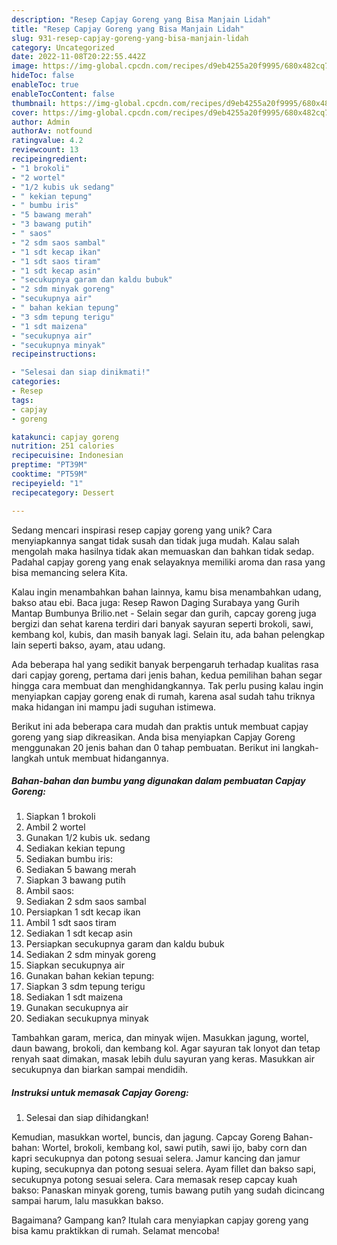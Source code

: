 ```yaml
---
description: "Resep Capjay Goreng yang Bisa Manjain Lidah"
title: "Resep Capjay Goreng yang Bisa Manjain Lidah"
slug: 931-resep-capjay-goreng-yang-bisa-manjain-lidah
category: Uncategorized
date: 2022-11-08T20:22:55.442Z
image: https://img-global.cpcdn.com/recipes/d9eb4255a20f9995/680x482cq70/capjay-goreng-foto-resep-utama.jpg
hideToc: false
enableToc: true
enableTocContent: false
thumbnail: https://img-global.cpcdn.com/recipes/d9eb4255a20f9995/680x482cq70/capjay-goreng-foto-resep-utama.jpg
cover: https://img-global.cpcdn.com/recipes/d9eb4255a20f9995/680x482cq70/capjay-goreng-foto-resep-utama.jpg
author: Admin
authorAv: notfound
ratingvalue: 4.2
reviewcount: 13
recipeingredient:
- "1 brokoli"
- "2 wortel"
- "1/2 kubis uk sedang"
- " kekian tepung"
- " bumbu iris"
- "5 bawang merah"
- "3 bawang putih"
- " saos"
- "2 sdm saos sambal"
- "1 sdt kecap ikan"
- "1 sdt saos tiram"
- "1 sdt kecap asin"
- "secukupnya garam dan kaldu bubuk"
- "2 sdm minyak goreng"
- "secukupnya air"
- " bahan kekian tepung"
- "3 sdm tepung terigu"
- "1 sdt maizena"
- "secukupnya air"
- "secukupnya minyak"
recipeinstructions:

- "Selesai dan siap dinikmati!"
categories:
- Resep
tags:
- capjay
- goreng

katakunci: capjay goreng 
nutrition: 251 calories
recipecuisine: Indonesian
preptime: "PT39M"
cooktime: "PT59M"
recipeyield: "1"
recipecategory: Dessert

---
```





Sedang mencari inspirasi resep capjay goreng yang unik? Cara menyiapkannya sangat tidak susah dan tidak juga mudah. Kalau salah mengolah maka hasilnya tidak akan memuaskan dan bahkan tidak sedap. Padahal capjay goreng yang enak selayaknya memiliki aroma dan rasa yang bisa memancing selera Kita.





Kalau ingin menambahkan bahan lainnya, kamu bisa menambahkan udang, bakso atau ebi. Baca juga: Resep Rawon Daging Surabaya yang Gurih Mantap Bumbunya Brilio.net - Selain segar dan gurih, capcay goreng juga bergizi dan sehat karena terdiri dari banyak sayuran seperti brokoli, sawi, kembang kol, kubis, dan masih banyak lagi. Selain itu, ada bahan pelengkap lain seperti bakso, ayam, atau udang.

Ada beberapa hal yang sedikit banyak berpengaruh terhadap kualitas rasa dari capjay goreng, pertama dari jenis bahan, kedua pemilihan bahan segar hingga cara membuat dan menghidangkannya. Tak perlu pusing kalau ingin menyiapkan capjay goreng enak di rumah, karena asal sudah tahu triknya maka hidangan ini mampu jadi suguhan istimewa.






Berikut ini ada beberapa cara mudah dan praktis untuk membuat capjay goreng yang siap dikreasikan. Anda bisa menyiapkan Capjay Goreng menggunakan 20 jenis bahan dan 0 tahap pembuatan. Berikut ini langkah-langkah untuk membuat hidangannya.

<!--inarticleads1-->

##### Bahan-bahan dan bumbu yang digunakan dalam pembuatan Capjay Goreng:

1. Siapkan 1 brokoli
1. Ambil 2 wortel
1. Gunakan 1/2 kubis uk. sedang
1. Sediakan  kekian tepung
1. Sediakan  bumbu iris:
1. Sediakan 5 bawang merah
1. Siapkan 3 bawang putih
1. Ambil  saos:
1. Sediakan 2 sdm saos sambal
1. Persiapkan 1 sdt kecap ikan
1. Ambil 1 sdt saos tiram
1. Sediakan 1 sdt kecap asin
1. Persiapkan secukupnya garam dan kaldu bubuk
1. Sediakan 2 sdm minyak goreng
1. Siapkan secukupnya air
1. Gunakan  bahan kekian tepung:
1. Siapkan 3 sdm tepung terigu
1. Sediakan 1 sdt maizena
1. Gunakan secukupnya air
1. Sediakan secukupnya minyak


Tambahkan garam, merica, dan minyak wijen. Masukkan jagung, wortel, daun bawang, brokoli, dan kembang kol. Agar sayuran tak lonyot dan tetap renyah saat dimakan, masak lebih dulu sayuran yang keras. Masukkan air secukupnya dan biarkan sampai mendidih. 

<!--inarticleads2-->

##### Instruksi untuk memasak Capjay Goreng:


1. Selesai dan siap dihidangkan!

Kemudian, masukkan wortel, buncis, dan jagung. Capcay Goreng Bahan-bahan: Wortel, brokoli, kembang kol, sawi putih, sawi ijo, baby corn dan kapri secukupnya dan potong sesuai selera. Jamur kancing dan jamur kuping, secukupnya dan potong sesuai selera. Ayam fillet dan bakso sapi, secukupnya potong sesuai selera. Cara memasak resep capcay kuah bakso: Panaskan minyak goreng, tumis bawang putih yang sudah dicincang sampai harum, lalu masukkan bakso. 

Bagaimana? Gampang kan? Itulah cara menyiapkan capjay goreng yang bisa kamu praktikkan di rumah. Selamat mencoba!
